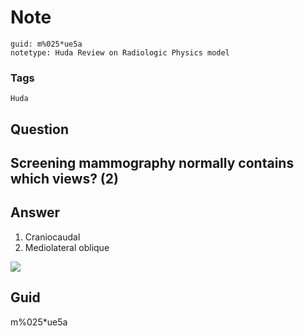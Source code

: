 # Note
```
guid: m%025*ue5a
notetype: Huda Review on Radiologic Physics model
```

### Tags
```
Huda
```

## Question
<h2>Screening mammography normally contains which views? (2)</h2>

## Answer
<section>
<ol>
<li>Craniocaudal</li>
<li>Mediolateral oblique</li>
</ol><div><img src="paste-1dd5914f30f2ffa50aa472b4dc4e8966dfcafddf.png">
</div>

</section>

## Guid
m%025*ue5a
